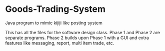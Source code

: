 # Goods-Trading-System
Java program to mimic kijiji like posting system

This has all the files for the software design class. Phase 1 and Phase 2 are separate programs. Phase 2 builds upon Phase 1 with a GUI and extra features like messaging, report, multi item trade, etc.
